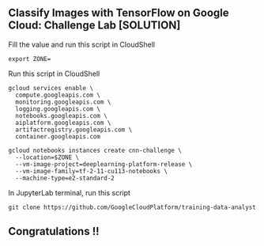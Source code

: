 ## Classify Images with TensorFlow on Google Cloud: Challenge Lab [SOLUTION]

Fill the value and run this script in CloudShell
```
export ZONE=
```

Run this script in CloudShell
```
gcloud services enable \
  compute.googleapis.com \
  monitoring.googleapis.com \
  logging.googleapis.com \
  notebooks.googleapis.com \
  aiplatform.googleapis.com \
  artifactregistry.googleapis.com \
  container.googleapis.com

gcloud notebooks instances create cnn-challenge \
  --location=$ZONE \
  --vm-image-project=deeplearning-platform-release \
  --vm-image-family=tf-2-11-cu113-notebooks \
  --machine-type=e2-standard-2
```

In JupyterLab terminal, run this script
```
git clone https://github.com/GoogleCloudPlatform/training-data-analyst
```

## Congratulations !! 
